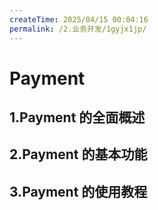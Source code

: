 ```yaml
---
createTime: 2025/04/15 00:04:16
permalink: /2.业务开发/1gyjx1jp/
---
```


# Payment

## 1.Payment 的全面概述

## 2.Payment 的基本功能

## 3.Payment 的使用教程
